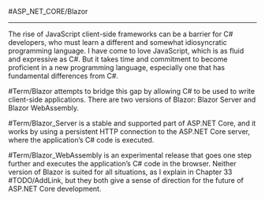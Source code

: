 #ASP_NET_CORE/Blazor

---

The rise of JavaScript client-side frameworks can be a barrier for C# developers, who must learn a different 
and somewhat idiosyncratic programming language. I have come to love JavaScript, which is as fluid and
expressive as C#. But it takes time and commitment to become proficient in a new programming language,
especially one that has fundamental differences from C#.

#Term/Blazor attempts to bridge this gap by allowing C# to be used to write client-side applications. There are
two versions of Blazor: Blazor Server and Blazor WebAssembly. 

#Term/Blazor_Server is a stable and supported part of ASP.NET Core, and it works by using a persistent HTTP connection 
to the ASP.NET Core server, where the application’s C# code is executed. 

#Term/Blazor_WebAssembly is an experimental release that goes one step further and executes the application’s C# code 
in the browser. Neither version of Blazor is suited for all situations, as I explain in Chapter 33 #TODO/AddLink, but they 
both give a sense of direction for the future of ASP.NET Core development.
